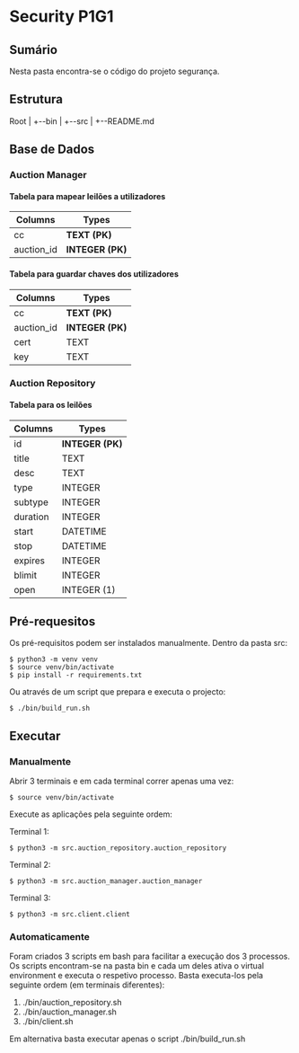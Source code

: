 # Security P1G1

## Sumário
Nesta pasta encontra-se o código do projeto segurança.

## Estrutura
Root
|
+--bin
|
+--src
|
+--README.md

## Base de Dados

### Auction Manager

#### Tabela para mapear leilões a utilizadores

|  Columns   |       Types      |
|------------|------------------|
| cc         | **TEXT (PK)**    |
| auction_id | **INTEGER (PK)** |

#### Tabela para guardar chaves dos utilizadores

|  Columns   |       Types      |
|------------|------------------|
| cc         | **TEXT (PK)**    |
| auction_id | **INTEGER (PK)** |
| cert       | TEXT             |
| key        | TEXT             |

### Auction Repository

#### Tabela para os leilões

| Columns  |       Types      |
|----------|------------------|
| id       | **INTEGER (PK)** |
| title    | TEXT             |
| desc     | TEXT             |
| type     | INTEGER          |
| subtype  | INTEGER          |
| duration | INTEGER          |
| start    | DATETIME         |
| stop     | DATETIME         |
| expires  | INTEGER          |
| blimit   | INTEGER          |
| open     | INTEGER (1)      |

## Pré-requesitos
Os pré-requisitos podem ser instalados manualmente.
Dentro da pasta src:

```
$ python3 -m venv venv
$ source venv/bin/activate
$ pip install -r requirements.txt
```
Ou através de um script que prepara e executa o projecto:

```
$ ./bin/build_run.sh
```

## Executar

### Manualmente
Abrir 3 terminais e em cada terminal correr apenas uma vez:
```
$ source venv/bin/activate
```

Execute as aplicações pela seguinte ordem:

Terminal 1:
```
$ python3 -m src.auction_repository.auction_repository
```

Terminal 2:
```
$ python3 -m src.auction_manager.auction_manager
```

Terminal 3:
```
$ python3 -m src.client.client
```
### Automaticamente
Foram criados 3 scripts em bash para facilitar a execução dos 3 processos.
Os scripts encontram-se na pasta bin e cada um deles ativa o virtual environment e executa o respetivo processo.
Basta executa-los pela seguinte ordem (em terminais diferentes):
1. ./bin/auction_repository.sh
2. ./bin/auction_manager.sh
3. ./bin/client.sh

Em alternativa basta executar apenas o script ./bin/build_run.sh

